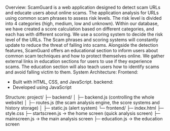 Overview: 
ScamGuard is a web application designed to detect scam URLs and educate users about online scams. The application analysis for URLs using common scam phrases to assess risk levels. The risk level is divided into 4 categories (high, medium, low and unknown). Within our database, we have created a score calculation based on different categories, and each has with different scoring. We use a scoring system to decide the risk level of the URLs. The Scam phrases and scoring systems will constantly update to reduce the threat of falling into scams. Alongside the detection features, ScamGuard offers an educational section to inform users about common scam techniques and how to protect themselves online. We gather external links in education sections for users to use if they experience scams. The education section will also teach users how to identify scams and avoid falling victim to them.
System Architecture:
Frontend:
- Built with HTML, CSS, and JavaScript.
backend:
- Developed using JavaScript

Structure:
project/
├─ backend/
│  ├─ backend.js (controlling the whole website)
│  ├─ routes.js (the scam analysis engine, the score systems and history storage)
│  ├─ static.js (alert system)
└─ frontend/
   ├─ index.html 
   ├─ style.css
   ├─ startscreen.js    → the home screen (quick analysis screen)
   ├─ mainscreen.js     → the main analysis screen
   ├─ education.js      → the education screen
